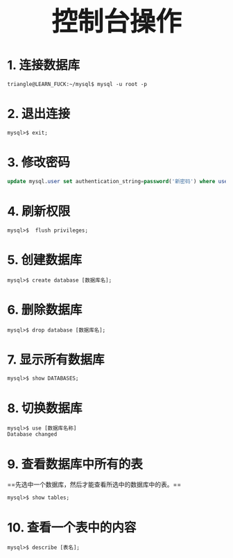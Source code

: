 
 <h1 style="font-size:60px;text-align:center;">控制台操作</h1>

# 1. 连接数据库

```term
triangle@LEARN_FUCK:~/mysql$ mysql -u root -p 
```

# 2. 退出连接

```term
mysql>$ exit; 
```

# 3. 修改密码

```sql
update mysql.user set authentication_string=password('新密码') where user='用户名' and Host ='localhost';
```

# 4. 刷新权限

```term
mysql>$  flush privileges;
```

# 5. 创建数据库

```term
mysql>$ create database [数据库名]; 
```

# 6. 删除数据库

```term
mysql>$ drop database [数据库名];
```

# 7. 显示所有数据库

```term
mysql>$ show DATABASES;
```

# 8. 切换数据库

```term
mysql>$ use [数据库名称]
Database changed
```
# 9. 查看数据库中所有的表

==先选中一个数据库，然后才能查看所选中的数据库中的表。==

```term
mysql>$ show tables;
```

# 10. 查看一个表中的内容

```term
mysql>$ describe [表名]; 
```





